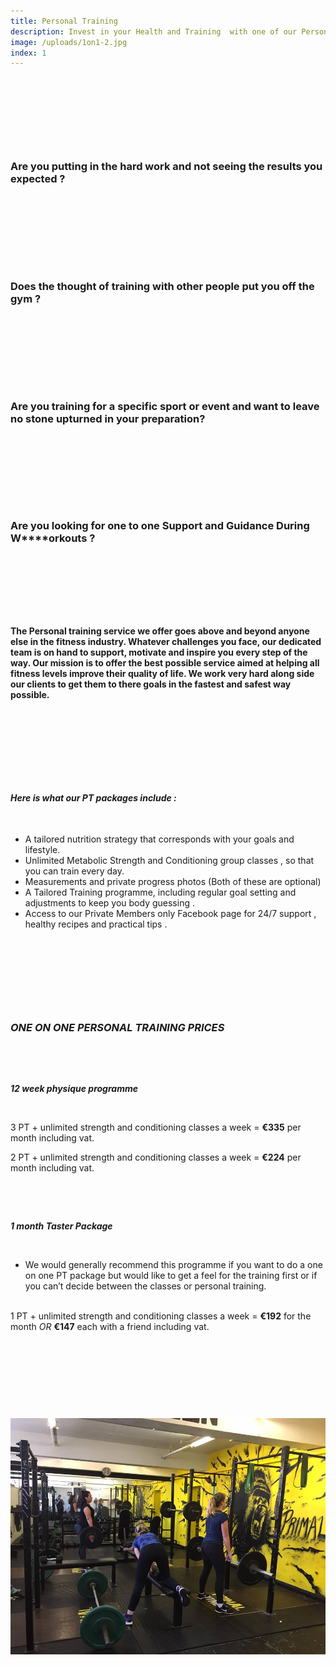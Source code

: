 ```yaml
---
title: Personal Training
description: Invest in your Health and Training  with one of our Personal Training Packages.
image: /uploads/1on1-2.jpg
index: 1
---
```



&nbsp;

&nbsp;

&nbsp;

&nbsp;

### **Are you putting in the hard work and not seeing the results you expected ?**

### &nbsp;

### &nbsp;

### &nbsp;

### **Does the thought of training with other people put you off the gym ?**

### &nbsp;

### &nbsp;

### &nbsp;

### **Are you training for a specific sport or event and want to leave no stone upturned in your preparation?**

### &nbsp;

### &nbsp;

### &nbsp;

### **Are you looking for one to one Support and Guidance During W****orkouts ?**

&nbsp;

### &nbsp;

&nbsp;

#### The Personal training service we offer goes above and beyond anyone else in the fitness industry. Whatever challenges you face, our dedicated team is on hand to support, motivate and inspire you every step of the way. Our mission is to offer the best possible service aimed at helping all fitness levels improve their quality of life. We work very hard along side our clients to get them to there goals in the fastest and safest way possible.

&nbsp;

&nbsp;

&nbsp;

&nbsp;

#### ***Here is what our PT packages include :***

&nbsp;

* A tailored nutrition strategy that corresponds with your goals and lifestyle.
* Unlimited Metabolic Strength and Conditioning group classes , so that you can train every day.
* Measurements and private progress photos (Both of these are optional)
* A Tailored Training programme, including regular goal setting and adjustments to keep you body guessing .
* Access to our Private Members only Facebook page for 24/7 support , healthy recipes and practical tips .

&nbsp;

&nbsp;

&nbsp;

&nbsp;

### ***ONE ON ONE PERSONAL TRAINING PRICES***

&nbsp;

&nbsp;

***12 week physique programme***

&nbsp;

3 PT + unlimited strength and conditioning classes a week = **€335** per month including vat.

2 PT + unlimited strength and conditioning classes a week = **€224** per month including vat.

&nbsp;

&nbsp;

***1 month Taster Package**&nbsp;*

&nbsp;

* We would generally recommend this programme if you want to do a one on one PT package but would like to get a feel for the training first or if you can’t decide between the classes or personal training.
  <br>&nbsp;

1 PT + unlimited strength and conditioning classes a week = **€192**&nbsp;for the month *OR*&nbsp;**€147** each with a friend including vat.

&nbsp;

&nbsp;

&nbsp;

&nbsp;

![](/uploads/versions/17353153-597254370463131-5171979777414179871-n---x----960-720x---.jpg)